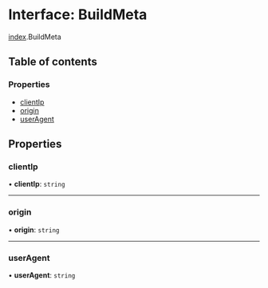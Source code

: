 # Interface: BuildMeta

[index](../modules/index.md).BuildMeta

## Table of contents

### Properties

- [clientIp](index.BuildMeta.md#clientip)
- [origin](index.BuildMeta.md#origin)
- [userAgent](index.BuildMeta.md#useragent)

## Properties

### <a id="clientip" name="clientip"></a> clientIp

• **clientIp**: `string`

___

### <a id="origin" name="origin"></a> origin

• **origin**: `string`

___

### <a id="useragent" name="useragent"></a> userAgent

• **userAgent**: `string`
